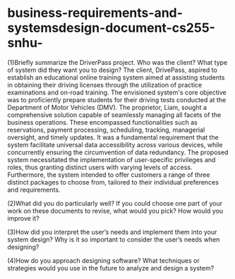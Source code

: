 # business-requirements-and-systemsdesign-document-cs255-snhu-
(1)Briefly summarize the DriverPass project. Who was the client? What type of system did they want you to design?
The client, DrivePass, aspired to establish an educational online training system aimed at assisting students in obtaining their driving licenses through the utilization of practice examinations and on-road training. The envisioned system's core objective was to proficiently prepare students for their driving tests conducted at the Department of Motor Vehicles (DMV). The proprietor, Liam, sought a comprehensive solution capable of seamlessly managing all facets of the business operations. These encompassed functionalities such as reservations, payment processing, scheduling, tracking, managerial oversight, and timely updates. It was a fundamental requirement that the system facilitate universal data accessibility across various devices, while concurrently ensuring the circumvention of data redundancy. The proposed system necessitated the implementation of user-specific privileges and roles, thus granting distinct users with varying levels of access. Furthermore, the system intended to offer customers a range of three distinct packages to choose from, tailored to their individual preferences and requirements.

(2)What did you do particularly well?
If you could choose one part of your work on these documents to revise, what would you pick? How would you improve it?

(3)How did you interpret the user’s needs and implement them into your system design? Why is it so important to consider the user’s needs when designing?

(4)How do you approach designing software? What techniques or strategies would you use in the future to analyze and design a system?
